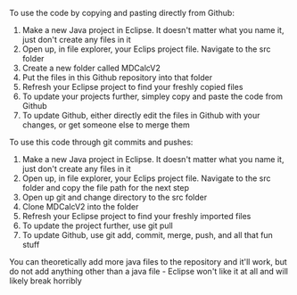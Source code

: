 To use the code by copying and pasting directly from Github:
1. Make a new Java project in Eclipse. It doesn't matter what you name it, just don't create any files in it
2. Open up, in file explorer, your Eclips project file. Navigate to the src folder
3. Create a new folder called MDCalcV2
4. Put the files in this Github repository into that folder
5. Refresh your Eclipse project to find your freshly copied files
6. To update your projects further, simpley copy and paste the code from Github
7. To update Github, either directly edit the files in Github with your changes, or get someone else to merge them

To use this code through git commits and pushes:
1. Make a new Java project in Eclipse. It doesn't matter what you name it, just don't create any files in it
2. Open up, in file explorer, your Eclips project file. Navigate to the src folder and copy the file path for the next step
3. Open up git and change directory to the src folder
4. Clone MDCalcV2 into the folder
5. Refresh your Eclipse project to find your freshly imported files
6. To update the project further, use git pull
7. To update Github, use git add, commit, merge, push, and all that fun stuff

You can theoretically add more java files to the repository and it'll work, but do not add anything other than a java file - Eclipse won't like it at all and will likely break horribly
